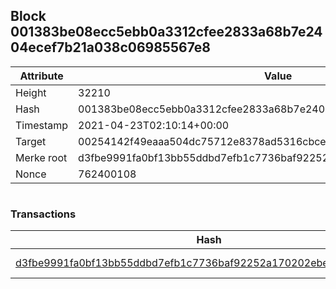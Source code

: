 ## Block 001383be08ecc5ebb0a3312cfee2833a68b7e2404ecef7b21a038c06985567e8

Attribute | Value
--- | ---
Height | 32210
Hash | 001383be08ecc5ebb0a3312cfee2833a68b7e2404ecef7b21a038c06985567e8
Timestamp | 2021-04-23T02:10:14+00:00
Target | 00254142f49eaaa504dc75712e8378ad5316cbcead634704b3734b6271167cc4
Merke root | d3fbe9991fa0bf13bb55ddbd7efb1c7736baf92252a170202ebec8b851a8c9a3
Nonce | 762400108

```

```

### Transactions

Hash | Amount
--- | ---
[d3fbe9991fa0bf13bb55ddbd7efb1c7736baf92252a170202ebec8b851a8c9a3](d3fbe9991fa0bf13bb55ddbd7efb1c7736baf92252a170202ebec8b851a8c9a3.md) | 10.00000000 SKEPTI 
